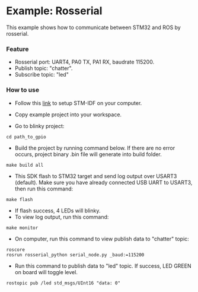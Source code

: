 

# Example: Rosserial

This example shows how to communicate between STM32 and ROS by rosserial.

### Feature

- Rosserial port: UART4, PA0 TX, PA1 RX, baudrate 115200.
- Publish topic: "chatter".
- Subscribe topic: "led"

### How to use

- Follow this [link](https://github.com/thanhphong98/stm-idf) to setup STM-IDF on your computer.

- Copy example project into your workspace.
- Go to blinky project:

```
cd path_to_gpio
```

- Build the project by running command below. If there are no error occurs, project binary .bin file will generate into build folder.

```
make build all
```

- This SDK flash to STM32 target and send log output over USART3 (default). Make sure you have already connected  USB UART to USART3, then run this command:

```
make flash
```

- If flash success, 4 LEDs will blinky.
- To view log output, run this command:

```
make monitor
```

- On computer, run this command to view publish data to "chatter" topic:

```
roscore
rosrun rosserial_python serial_node.py _baud:=115200
```

- Run this command to publish data to "led" topic. If success, LED GREEN on board will toggle level.

```
rostopic pub /led std_msgs/UInt16 "data: 0" 
```



